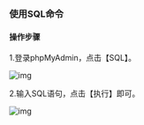 ### 使用SQL命令

#### 操作步骤

1.登录phpMyAdmin，点击【SQL】。

![img](https://www.capitalonline.net.cn/uploads/allimg/191017/MySQLword38.png)

2.输入SQL语句，点击【执行】即可。

![img](http://wiki-private.capitalonline.net:8090/download/attachments/75827301/image2021-4-20_18-0-15.png?version=1&modificationDate=1618912813000&api=v2)
